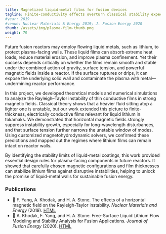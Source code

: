 ```yaml
---
title: Magnetized liquid-metal films for fusion devices
tagline: Finite-conductivity effects overturn classical stability expectations
#year: 2019
#venue: Nuclear Materials & Energy 2019; J. Fusion Energy 2020
thumb: /assets/img/plasma-film-thumb.png
weight: 70
---
```


Future fusion reactors may employ flowing liquid metals, 
such as lithium, to protect plasma-facing walls.
These liquid films can absorb extreme heat loads, 
reduce material erosion, and improve plasma confinement. 
Yet their success depends critically on whether the films remain smooth 
and stable under the combined action of gravity, surface tension, 
and powerful magnetic fields inside a reactor. 
If the surface ruptures or drips, it can expose the underlying 
solid wall and contaminate the plasma with  metal—undermining 
reactor performance.

In this project, we developed 
theoretical models and numerical simulations 
to analyze the Rayleigh–Taylor instability of 
thin conductive films in strong magnetic fields. 
Classical theory shows that a heavier fluid sitting atop 
a lighter one is unstable, but our work extended this picture 
to finite-thickness, electrically conductive films relevant for 
liquid lithium in tokamaks. 
We demonstrated that horizontal magnetic fields strongly suppress 
instability growth, especially for long-wavelength disturbances, 
and that surface tension further narrows the unstable window of modes.
Using customized magnetohydrodynamic solvers, we confirmed these 
predictions and mapped out the regimes where lithium films can 
remain intact on reactor walls.

By identifying the stability limits of liquid-metal coatings, 
this work provided essential design rules for plasma-facing components
in future reactors. It showed that carefully chosen magnetic configurations 
and film thicknesses can stabilize lithium films against disruptive 
instabilities, helping to unlock the promise of liquid-metal walls for 
sustainable fusion energy.

### Publications
- 📄 F. Yang, A. Khodak, and H. A. Stone.
The effects of a horizontal magnetic field on the Rayleigh-Taylor instability.
*Nuclear Materials and Energy* (2019). [HTML](https://www.sciencedirect.com/science/article/pii/S2352179118302291)
- 📄 A. Khodak, F. Yang, and H. A. Stone. Free-Surface Liquid Lithium Flow
	Modeling and Stability Analysis for Fusion Applications. 
*Journal of Fusion Energy* (2020). [HTML](https://link.springer.com/article/10.1007/s10894-020-00261-6)

